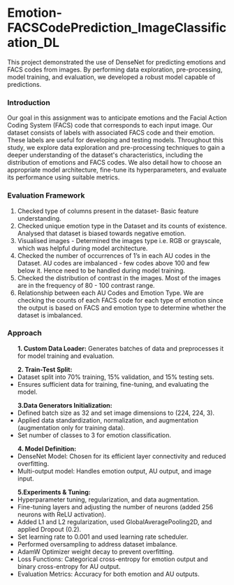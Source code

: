 # Emotion-FACSCodePrediction_ImageClassification_DL
This project demonstrated the use of DenseNet for predicting emotions and FACS codes from images. By performing data exploration, pre-processing, model training, and evaluation, we developed a robust model capable of predictions. 
### Introduction 
Our goal in this assignment was to anticipate emotions and the Facial Action Coding System (FACS) code that corresponds to each input image. Our dataset consists of labels with associated FACS code and their emotion. These labels are useful for developing and testing models. Throughout this study, we explore data exploration and pre-processing techniques to gain a deeper understanding of the dataset's characteristics, including the distribution of emotions and FACS codes. We also detail how to choose an appropriate model architecture, fine-tune its hyperparameters, and evaluate its performance using suitable metrics.
### Evaluation Framework

1. Checked type of columns present in the dataset- Basic feature understanding.<br/>
2. Checked unique emotion type in the Dataset and its counts of existence. Analysed that dataset is biased towards negative emotion.<br/>
3. Visualised images - Determined the images type i.e.  RGB or grayscale, which was helpful during model architecture.<br/>
4. Checked the number of occurrences of 1’s in each AU codes in the Dataset.  AU codes are imbalanced - few codes above 100 and few below it. Hence need to be handled during model training.<br/>
5. Checked the distribution of contrast in the images. Most of the images are in the frequency of 80 - 100 contrast range.<br/>
6. Relationship between each AU Codes and Emotion Type. We are checking the counts of each FACS code for each type of emotion since the output is based on FACS and emotion type to determine whether the dataset is imbalanced.<br/>

### Approach
<ul><b>1. Custom Data Loader:</b> Generates batches of data and preprocesses it for model training and evaluation.</ul>

<ul><b>2. Train-Test Split:</b>
<li>Dataset split into 70% training, 15% validation, and 15% testing sets.</li>
<li>Ensures sufficient data for training, fine-tuning, and evaluating the model.</li>
</ul>

<ul><b>3.Data Generators Initialization:</b>
<li>Defined batch size as 32 and set image dimensions to (224, 224, 3).</li>
<li>Applied data standardization, normalization, and augmentation (augmentation only for training data).</li>
<li>Set number of classes to 3 for emotion classification.</li>
</ul>

<ul><b>4. Model Definition:</b>
<li>DenseNet Model: Chosen for its efficient layer connectivity and reduced overfitting.</li>
<li>Multi-output model: Handles emotion output, AU output, and image input.</li>
</ul>


<ul><b>5.Experiments & Tuning:</b>
<li>Hyperparameter tuning, regularization, and data augmentation.</li>
<li>Fine-tuning layers and adjusting the number of neurons (added 256 neurons with ReLU activation).</li>
<li>Added L1 and L2 regularization, used GlobalAveragePooling2D, and applied Dropout (0.2).</li>
<li>Set learning rate to 0.001 and used learning rate scheduler.</li>
<li>Performed oversampling to address dataset imbalance.</li>
<li>AdamW Optimizer weight decay to prevent overfitting.</li>
<li>Loss Functions: Categorical cross-entropy for emotion output and binary cross-entropy for AU output.</li>

<li>Evaluation Metrics: Accuracy for both emotion and AU outputs.</li>
</ul>
